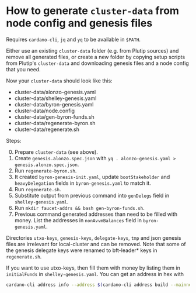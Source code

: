 # How to generate `cluster-data` from node config and genesis files

Requires `cardano-cli`, `jq` and `yq` to be available in `$PATH`.

Either use an existing `cluster-data` folder (e.g. from Plutip sources) and remove all generated files, or create a new folder by copying setup scripts from Plutip's `cluster-data` and downloading genesis files and a node config that you need.

Now your `cluster-data` should look like this:
 - cluster-data/alonzo-genesis.yaml
 - cluster-data/shelley-genesis.yaml
 - cluster-data/byron-genesis.yaml
 - cluster-data/node.config
 - cluster-data/gen-byron-funds.sh
 - cluster-data/regenerate-byron.sh
 - cluster-data/regenerate.sh

Steps:

0. Prepare `cluster-data` (see above).
1. Create `genesis.alonzo.spec.json` with `yq . alonzo-genesis.yaml > genesis.alonzo.spec.json`.
2. Run `regenerate-byron.sh`.
3. It created `byron-genesis-init.yaml`, update `bootStakeholder` and `heavyDelegation` fields in `byron-genesis.yaml` to match it.
4. Run `regenerate.sh`.
5. Substitute output from previous command into `genDelegs` field in `shelley-genesis.yaml`.
6. Run `mkdir faucet-addrs && bash gen-byron-funds.sh`.
7. Previous command generated addresses than need to be filled with money. List the addresses in `nonAvvmBalances` field in `byron-genesis.yaml`.

Directories `utxo-keys`, `genesis-keys`, `delegate-keys`, `tmp` and json genesis files are irrelevant for local-cluster and can be removed. Note that some of the genesis delegate keys were renamed to bft-leader* keys in `regenerate.sh`.

If you want to use utxo-keys, then fill them with money by listing them in `initialFunds` in `shelley-genesis.yaml`. You can get an address in hex with

```bash
cardano-cli address info --address $(cardano-cli address build --mainnet --verification-key-file utxo-keys/utxo1.vkey ) | jq '.base16'
```
